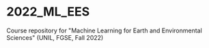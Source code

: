 # 2022_ML_EES
Course repository for "Machine Learning for Earth and Environmental Sciences" (UNIL, FGSE, Fall 2022)
